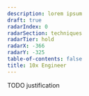 ```yaml
---
description: lorem ipsum
draft: true
radarIndex: 0
radarSection: techniques
radarTier: hold
radarX: -366
radarY: -325
table-of-contents: false
title: 10x Engineer
---
```


TODO justification
